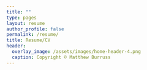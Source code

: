 ```yaml
---
title: ""
type: pages
layout: resume
author_profile: false
permalink: /resume/
title: Resume/CV
header:
  overlay_image: /assets/images/home-header-4.png
  caption: Copyright © Matthew Burruss
---
```

